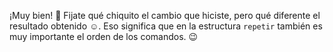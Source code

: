 ¡Muy bien! :tada: Fijate qué chiquito el cambio que hiciste, pero qué diferente el resultado obtenido :relaxed:. Eso significa que en la estructura `repetir` también es muy importante el orden de los comandos. :wink: